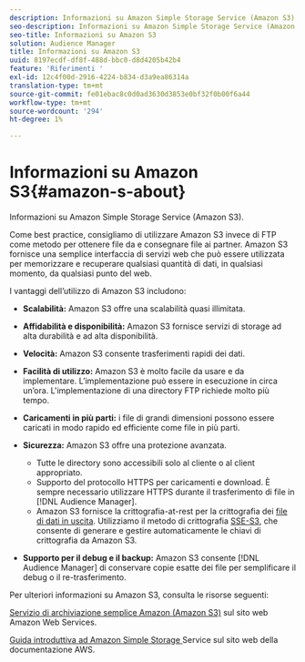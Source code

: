```yaml
---
description: Informazioni su Amazon Simple Storage Service (Amazon S3).
seo-description: Informazioni su Amazon Simple Storage Service (Amazon S3).
seo-title: Informazioni su Amazon S3
solution: Audience Manager
title: Informazioni su Amazon S3
uuid: 8197ecdf-df8f-488d-bbc0-d8d4205b42b4
feature: 'Riferimenti '
exl-id: 12c4f00d-2916-4224-b834-d3a9ea86314a
translation-type: tm+mt
source-git-commit: fe01ebac8c0d0ad3630d3853e0bf32f0b00f6a44
workflow-type: tm+mt
source-wordcount: '294'
ht-degree: 1%

---
```


# Informazioni su Amazon S3{#amazon-s-about}

Informazioni su Amazon Simple Storage Service (Amazon S3).

Come best practice, consigliamo di utilizzare Amazon S3 invece di FTP come metodo per ottenere file da e consegnare file ai partner. Amazon S3 fornisce una semplice interfaccia di servizi web che può essere utilizzata per memorizzare e recuperare qualsiasi quantità di dati, in qualsiasi momento, da qualsiasi punto del web.

I vantaggi dell’utilizzo di Amazon S3 includono:

* **Scalabilità:** Amazon S3 offre una scalabilità quasi illimitata.
* **Affidabilità e disponibilità:** Amazon S3 fornisce servizi di storage ad alta durabilità e ad alta disponibilità.
* **Velocità:** Amazon S3 consente trasferimenti rapidi dei dati.
* **Facilità di utilizzo:** Amazon S3 è molto facile da usare e da implementare. L’implementazione può essere in esecuzione in circa un’ora. L&#39;implementazione di una directory FTP richiede molto più tempo.
* **Caricamenti in più parti:** i file di grandi dimensioni possono essere caricati in modo rapido ed efficiente come file in più parti.
* **Sicurezza:** Amazon S3 offre una protezione avanzata.

   * Tutte le directory sono accessibili solo al cliente o al client appropriato.
   * Supporto del protocollo HTTPS per caricamenti e download. È sempre necessario utilizzare HTTPS durante il trasferimento di file in [!DNL Audience Manager].
   * Amazon S3 fornisce la crittografia-at-rest per la crittografia dei [file di dati in uscita](../integration/receiving-audience-data/batch-outbound-transfers/outbound-file-name-contents.md). Utilizziamo il metodo di crittografia [SSE-S3](https://docs.aws.amazon.com/AmazonS3/latest/dev/serv-side-encryption.html), che consente di generare e gestire automaticamente le chiavi di crittografia da Amazon S3.

* **Supporto per il debug e il backup:** Amazon S3 consente  [!DNL Audience Manager] di conservare copie esatte dei file per semplificare il debug o il re-trasferimento.

Per ulteriori informazioni su Amazon S3, consulta le risorse seguenti:

[Servizio di archiviazione semplice Amazon (Amazon S3)](https://aws.amazon.com/s3/)  sul sito web Amazon Web Services.

[Guida introduttiva ad Amazon Simple Storage ](https://docs.aws.amazon.com/AmazonS3/latest/gsg/GetStartedWithS3.html) Service sul sito web della documentazione AWS.
